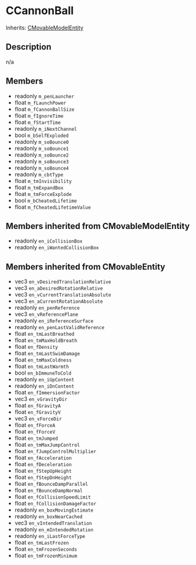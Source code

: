 # CCannonBall

Inherits: [CMovableModelEntity](CMovableModelEntity.md)

## Description
n/a

## Members
* readonly `m_penLauncher`
* float `m_fLaunchPower`
* float `m_fCannonBallSize`
* float `m_fIgnoreTime`
* float `m_fStartTime`
* readonly `m_iNextChannel`
* bool `m_bSelfExploded`
* readonly `m_soBounce0`
* readonly `m_soBounce1`
* readonly `m_soBounce2`
* readonly `m_soBounce3`
* readonly `m_soBounce4`
* readonly `m_cbtType`
* float `m_tmInvisibility`
* float `m_tmExpandBox`
* float `m_tmForceExplode`
* bool `m_bCheatedLifetime`
* float `m_fCheatedLifetimeValue`

## Members inherited from CMovableModelEntity
* readonly `en_iCollisionBox`
* readonly `en_iWantedCollisionBox`

## Members inherited from CMovableEntity
* vec3 `en_vDesiredTranslationRelative`
* vec3 `en_aDesiredRotationRelative`
* vec3 `en_vCurrentTranslationAbsolute`
* vec3 `en_aCurrentRotationAbsolute`
* readonly `en_penReference`
* vec3 `en_vReferencePlane`
* readonly `en_iReferenceSurface`
* readonly `en_penLastValidReference`
* float `en_tmLastBreathed`
* float `en_tmMaxHoldBreath`
* float `en_fDensity`
* float `en_tmLastSwimDamage`
* float `en_tmMaxColdness`
* float `en_tmLastWarmth`
* bool `en_bImmuneToCold`
* readonly `en_iUpContent`
* readonly `en_iDnContent`
* float `en_fImmersionFactor`
* vec3 `en_vGravityDir`
* float `en_fGravityA`
* float `en_fGravityV`
* vec3 `en_vForceDir`
* float `en_fForceA`
* float `en_fForceV`
* float `en_tmJumped`
* float `en_tmMaxJumpControl`
* float `en_fJumpControlMultiplier`
* float `en_fAcceleration`
* float `en_fDeceleration`
* float `en_fStepUpHeight`
* float `en_fStepDnHeight`
* float `en_fBounceDampParallel`
* float `en_fBounceDampNormal`
* float `en_fCollisionSpeedLimit`
* float `en_fCollisionDamageFactor`
* readonly `en_boxMovingEstimate`
* readonly `en_boxNearCached`
* vec3 `en_vIntendedTranslation`
* readonly `en_mIntendedRotation`
* readonly `en_iLastForceType`
* float `en_tmLastFrozen`
* float `en_tmFrozenSeconds`
* float `en_tmFrozenMinimum`

